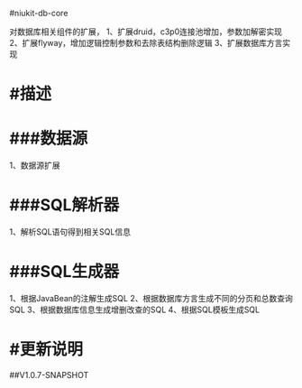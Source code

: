 
#niukit-db-core

对数据库相关组件的扩展，
1、扩展druid，c3p0连接池增加，参数加解密实现
2、扩展flyway，增加逻辑控制参数和去除表结构删除逻辑
3、扩展数据库方言实现


#描述
======================================================================

###数据源
======================
1、数据源扩展

###SQL解析器
======================
1、解析SQL语句得到相关SQL信息

###SQL生成器
======================
1、根据JavaBean的注解生成SQL
2、根据数据库方言生成不同的分页和总数查询SQL
3、根据数据库信息生成增删改查的SQL
4、根据SQL模板生成SQL


#更新说明
======================================================================

##V1.0.7-SNAPSHOT



 